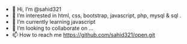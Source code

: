 - 👋 Hi, I’m @sahid321
- 👀 I’m interested in html, css, bootstrap, javascript, php, mysql & sql .
- 🌱 I’m currently learning javascript
- 💞️ I’m looking to collaborate on ...
- 📫 How to reach me https://github.com/sahid321/open.git

<!---
sahid321/sahid321 is a ✨ special ✨ repository because its `README.md` (this file) appears on your GitHub profile.
You can click the Preview link to take a look at your changes.
--->
